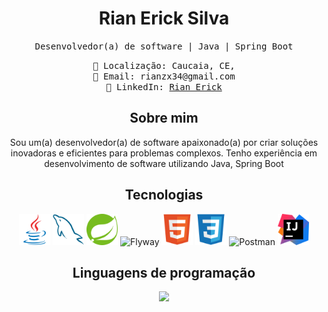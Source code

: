 
<h1 align="center">Rian Erick Silva</h1>

<p align="center">
  <samp>Desenvolvedor(a) de software | Java | Spring Boot </samp>
  <br>
</p>

<p align="center">
  <samp>
    📍 Localização: Caucaia, CE,  <br>
    📧 Email: rianzx34@gmail.com <br>
    💼 LinkedIn: <a href="https://www.linkedin.com/in/RianErick/">Rian Erick</a> <br>
  </samp>
</p>

<h2 align="center">Sobre mim</h2>

<p align="center">
  Sou um(a) desenvolvedor(a) de software apaixonado(a) por criar soluções inovadoras e eficientes para problemas complexos. Tenho experiência em desenvolvimento de software utilizando Java, Spring Boot
</p>


<h2 align="center">Tecnologias</h2>

<p align="center">
  <img src="https://raw.githubusercontent.com/devicons/devicon/master/icons/java/java-original.svg" alt="Java" width="50" height="50"/>
  <img src="https://raw.githubusercontent.com/devicons/devicon/master/icons/mysql/mysql-original.svg" alt="MySQL" width="50" height="50"/>
  <img src="https://raw.githubusercontent.com/devicons/devicon/master/icons/spring/spring-original.svg" alt="Spring Boot" width="50" height="50"/>
  <img src="https://www.flywaydb.org/assets/logo/flyway-logo-tm.png" alt="Flyway" width="100" height="50"/>
  <img src="https://raw.githubusercontent.com/devicons/devicon/master/icons/html5/html5-original.svg" alt="HTML" width="50" height="50"/>
  <img src="https://raw.githubusercontent.com/devicons/devicon/master/icons/css3/css3-original.svg" alt="CSS" width="50" height="50"/>
  <img src="https://www.postman.com/assets/logos/postman-logo-stacked.svg" alt="Postman" width="100" height="50"/>
  <img src="https://raw.githubusercontent.com/devicons/devicon/master/icons/intellij/intellij-original.svg" alt="IntelliJ" width="50" height="50"/>
</p>

<h2 align="center">Linguagens de programação</h2>

<p align="center">
  <a href="https://github.com/RianErick">
    <img height="180em" src="https://github-readme-stats.vercel.app/api/top-langs/?username=RianErick&layout=compact&langs_count=8&theme=dark"/>
  </a>
</p>







